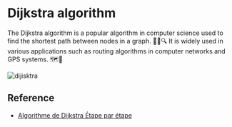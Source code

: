 
# Dijkstra algorithm

The Dijkstra algorithm is a popular algorithm in computer science used to find the shortest path between nodes in a graph. 🚶‍♂️🔍 It is widely used in various applications such as routing algorithms in computer networks and GPS systems. 🗺️🚗 

![dijisktra](https://github.com/smdhen/algo---Dijsktra-implementation/assets/96498289/20075db5-f081-44ba-9811-17c0b6e79139)


## Reference
 - [Algorithme de Dijkstra  Étape par étape](https://www.maths-cours.fr/methode/algorithme-de-dijkstra-etape-par-etape) 

